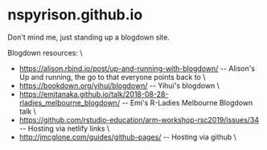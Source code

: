 # nspyrison.github.io
Don't mind me, just standing up a blogdown site.

Blogdown resources: \
* https://alison.rbind.io/post/up-and-running-with-blogdown/ -- Alison's Up and running, the go to that everyone points back to \
* https://bookdown.org/yihui/blogdown/ -- Yihui's blogdown \
* https://emitanaka.github.io/talk/2018-08-28-rladies_melbourne_blogdown/ -- Emi's R-Ladies Melbourne Blogdown talk \
* https://github.com/rstudio-education/arm-workshop-rsc2019/issues/34 -- Hosting via netlify links \
* http://jmcglone.com/guides/github-pages/ -- Hosting via github \
